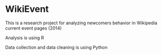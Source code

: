 # WikiEvent
This is a research project for analyzing newcomers behavior in Wikipedia current event pages (2014)

Analysis is using R

Data collection and data cleaning is using Python
